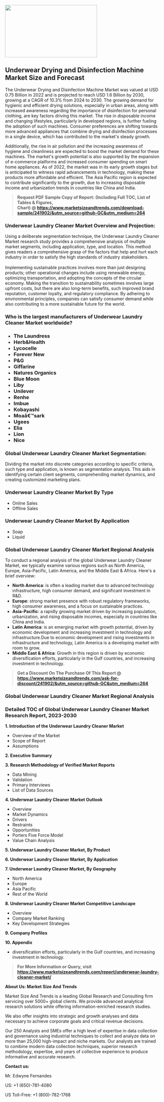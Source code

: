 <p><img class="alignnone size-medium wp-image-20088" src="https://ffe5etoiles.com/wp-content/uploads/2024/12/MST1-300x171.png" alt="" width="300" height="171" /></p><h2>Underwear Drying and Disinfection Machine Market Size and Forecast</h2><p>The Underwear Drying and Disinfection Machine Market was valued at USD 0.75 Billion in 2022 and is projected to reach USD 1.6 Billion by 2030, growing at a CAGR of 10.3% from 2024 to 2030. The growing demand for hygienic and efficient drying solutions, especially in urban areas, along with increased awareness regarding the importance of disinfection for personal clothing, are key factors driving this market. The rise in disposable income and changing lifestyles, particularly in developed regions, is further fueling the adoption of such machines. Consumer preferences are shifting towards more advanced appliances that combine drying and disinfection processes in a single device, which has contributed to the market's steady growth.</p><p>Additionally, the rise in air pollution and the increasing awareness of hygiene and cleanliness are expected to boost the market demand for these machines. The market's growth potential is also supported by the expansion of e-commerce platforms and increased consumer spending on smart home appliances. As of 2022, the market was in its early growth stages but is anticipated to witness rapid advancements in technology, making these products more affordable and efficient. The Asia Pacific region is expected to contribute significantly to the growth, due to increasing disposable income and urbanization trends in countries like China and India.</p></p><blockquote id="" class=""><strong>Request PDF Sample Copy of Report: (Including Full TOC, List of Tables &amp; Figures, Chart)&nbsp;@&nbsp;<strong><a href="https://www.marketsizeandtrends.com/download-sample/241902/&utm_source=github-GC&utm_medium=264" target="_blank">https://www.marketsizeandtrends.com/download-sample/241902/&utm_source=github-GC&utm_medium=264</a></strong></strong></blockquote><h3 id="" class="">Underwear Laundry Cleaner Market&nbsp;Overview and Projection:</h3><p id="" class="">Using a deliberate segmentation technique, the Underwear Laundry Cleaner Market research study provides a comprehensive analysis of multiple market segments, including application, type, and location. This method gives readers a comprehensive grasp of the factors that help and hurt each industry in order to satisfy the high standards of industry stakeholders. <br /> <br />Implementing sustainable practices involves more than just designing products; other operational changes include using renewable energy, optimizing transportation, and adopting the concepts of the circular economy. Making the transition to sustainability sometimes involves large upfront costs, but there are also long-term benefits, such improved brand reputation, customer loyalty, and regulatory compliance. By adhering to environmental principles, companies can satisfy consumer demand while also contributing to a more sustainable future for the world.</p><h3 id="" class="">Who is the largest manufacturers of&nbsp;Underwear Laundry Cleaner Market worldwide?</h3><h3 class=""><p><ul><li>The Laundress </li><li> Herb&Health </li><li> Lycocelle </li><li> Forever New </li><li> P&G </li><li> Giffarine </li><li> Natures Organics </li><li> Blue Moon </li><li> Liby </li><li> Unilever </li><li> Renhe </li><li> Imbue </li><li> Kobayashi </li><li> Moaâ€™sark </li><li> Ugees </li><li> Elia </li><li> Lion </li><li> Nice</li></ul></p></h3><h3 id="" class="">Global&nbsp;Underwear Laundry Cleaner Market Segmentation:</h3><p id="" class="">Dividing the market into discrete categories according to specific criteria, such type and application, is known as segmentation analysis. This aids in identifying certain client segments, comprehending market dynamics, and creating customized marketing plans.</p><h3 id="" class="">Underwear Laundry Cleaner Market&nbsp;By Type</h3><p><p><ul><li>Online Sales</li><li> Offline Sales</p></li></ul></p></p><h3 id="" class="">Underwear Laundry Cleaner Market&nbsp;By Application</h3><p class=""><p><ul><li>Soap</li><li> Liquid</li></ul></p></p><h3 id="" class="">Global Underwear Laundry Cleaner Market Regional Analysis</h3><p id="" class="">To conduct a regional analysis of the global Underwear Laundry Cleaner Market, we typically examine various regions such as North America, Europe, Asia-Pacific, Latin America, and the Middle East &amp; Africa. Here's a brief overview:</p><ul><li><strong>North America</strong>: is often a leading market due to advanced technology infrastructure, high consumer demand, and significant investment in R&amp;D.</li><li><strong>Europe</strong>: strong market presence with robust regulatory frameworks, high consumer awareness, and a focus on sustainable practices.</li><li><strong>Asia-Pacific</strong>: a rapidly growing market driven by increasing population, urbanization, and rising disposable incomes, especially in countries like China and India.</li><li><strong>Latin America</strong>: is an emerging market with growth potential, driven by economic development and increasing investment in technology and infrastructure.Due to economic development and rising investments in infrastructure and technology, Latin America is a developing market with room to grow.</li><li><strong>Middle East &amp; Africa</strong>: Growth in this region is driven by economic diversification efforts, particularly in the Gulf countries, and increasing investment in technology.</li></ul><blockquote id="" class=""><strong>Get a Discount On The Purchase Of This Report @ <strong><a href="https://www.marketsizeandtrends.com/ask-for-discount/241902/&utm_source=github-GC&utm_medium=264" target="_blank">https://www.marketsizeandtrends.com/ask-for-discount/241902/&utm_source=github-GC&utm_medium=264</a></strong></strong></blockquote><h3 id="" class="">Global Underwear Laundry Cleaner Market Regional Analysis</h3><h3 id="" class="">Detailed TOC of Global Underwear Laundry Cleaner Market Research Report, 2023-2030</h3><p id="" class=""><strong>1. Introduction of the Underwear Laundry Cleaner Market</strong></p><ul><li>Overview of the Market</li><li>Scope of Report</li><li>Assumptions</li></ul><p id="" class=""><strong>2. Executive Summary</strong></p><p id="" class=""><strong>3. Research Methodology of Verified Market Reports</strong></p><ul><li>Data Mining</li><li>Validation</li><li>Primary Interviews</li><li>List of Data Sources</li></ul><p id="" class=""><strong>4. Underwear Laundry Cleaner Market Outlook</strong></p><ul><li>Overview</li><li>Market Dynamics</li><li>Drivers</li><li>Restraints</li><li>Opportunities</li><li>Porters Five Force Model</li><li>Value Chain Analysis</li></ul><p id="" class=""><strong>5. Underwear Laundry Cleaner Market, By Product</strong></p><p id="" class=""><strong>6. Underwear Laundry Cleaner Market, By Application</strong></p><p id="" class=""><strong>7. Underwear Laundry Cleaner Market, By Geography</strong></p><ul><li>North America</li><li>Europe</li><li>Asia Pacific</li><li>Rest of the World</li></ul><p id="" class=""><strong>8. Underwear Laundry Cleaner Market Competitive Landscape</strong></p><ul><li>Overview</li><li>Company Market Ranking</li><li>Key Development Strategies</li></ul><p id="" class=""><strong>9. Company Profiles</strong></p><p id="" class=""><strong>10. Appendix</strong></p><ul><li>diversification efforts, particularly in the Gulf countries, and increasing investment in technology.</li></ul><blockquote id="" class=""><strong>For More Information or Query, visit <strong><strong><a href="https://www.marketsizeandtrends.com/report/underwear-laundry-cleaner-market/" target="_blank">https://www.marketsizeandtrends.com/report/underwear-laundry-cleaner-market/</a></strong></strong></strong></blockquote><p id="" class=""><strong>About Us: Market Size And Trends</strong></p><p id="" class="">Market Size And Trends is a leading Global Research and Consulting firm servicing over 5000+ global clients. We provide advanced analytical research solutions while offering information-enriched research studies.</p><p id="" class="">We also offer insights into strategic and growth analyses and data necessary to achieve corporate goals and critical revenue decisions.</p><p id="" class="">Our 250 Analysts and SMEs offer a high level of expertise in data collection and governance using industrial techniques to collect and analyze data on more than 25,000 high-impact and niche markets. Our analysts are trained to combine modern data collection techniques, superior research methodology, expertise, and years of collective experience to produce informative and accurate research.</p><p id="" class=""><strong>Contact us:</strong></p><p id="" class="">Mr. Edwyne Fernandes</p><p id="" class="">US: +1 (650)-781-4080</p><p id="" class="">US Toll-Free: +1 (800)-782-1768</p>
